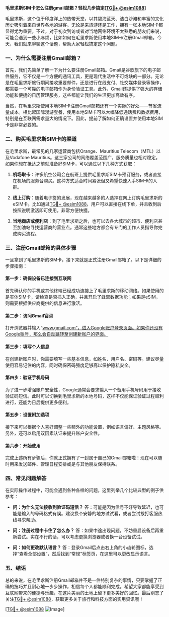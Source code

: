 **毛里求斯SIM卡怎么注册gmail邮箱？轻松几步搞定[[TG💪+ @esim1088](https://t.me/s/esim1088)]**

毛里求斯，这个位于印度洋上的热带天堂，以其碧海蓝天、洁白沙滩和丰富的文化历史吸引着来自世界各地的游客。无论是来旅游还是工作，拥有一张本地SIM卡都显得尤为重要。不过，对于初次到访或者对当地网络环境不太熟悉的朋友们来说，可能会遇到一些小麻烦，比如如何在毛里求斯使用本地SIM卡注册Gmail邮箱。今天，我们就来聊聊这个话题，帮助大家轻松搞定这个问题。

### 一、为什么需要注册Gmail邮箱？

首先，我们先简单了解一下为什么要注册Gmail邮箱。Gmail是谷歌旗下的电子邮件服务，它不仅是一个方便的通讯工具，更是现代生活中不可或缺的一部分。无论是在毛里求斯旅行期间接收重要邮件，还是进行在线支付、社交媒体登录等操作，都需要一个可靠的电子邮箱作为身份验证工具。此外，Gmail还提供了强大的存储功能和便捷的日历管理服务，这些都能让我们的生活更加高效有序。

当然，在毛里求斯使用本地SIM卡注册Gmail邮箱还有一个实际的好处——节省流量成本。相比起国际漫游套餐，使用本地SIM卡可以大幅降低通话费和数据费用，特别是在互联网需求量大的情况下。因此，提前了解如何正确设置并使用本地SIM卡是非常必要的。

### 二、购买毛里求斯SIM卡的渠道

在毛里求斯，最常见的几家运营商包括Orange、Mauritius Telecom（MTL）以及Vodafone Mauritius。这三家公司的网络覆盖范围广，服务质量也相对稳定。如果你想在抵达之前就准备好SIM卡，可以通过以下几种方式获取：

1. **机场取卡**：许多航空公司会在航班上提供毛里求斯SIM卡预订服务，或者直接在机场的服务台购买。这种方式适合时间紧张但又希望快速入手SIM卡的人群。
   
2. **线上订购**：随着电子签的发展，现在越来越多的人选择在网上订购毛里求斯的eSIM卡。比如通过[TG💪+ @esim1088](https://t.me/s/esim1088)，用户可以直接在线下单，并且收到后按照说明激活即可使用，非常方便快捷。
   
3. **当地商店或便利店**：到了毛里求斯之后，也可以去各大城市的超市、便利店甚至加油站寻找运营商的营业点。通常这些地方都会有专门的工作人员指导你完成购买流程。

### 三、注册Gmail邮箱的具体步骤

一旦拿到了毛里求斯的SIM卡，接下来就是正式注册Gmail邮箱了。以下是详细的步骤指南：

#### 第一步：确保设备已连接到互联网
首先确认你的手机或其他终端已经成功连接上了毛里求斯的移动网络。如果使用的是实体SIM卡，请检查是否插入正确，并且开启了蜂窝数据功能；如果是eSIM，则需要根据供应商提供的信息进行激活。

#### 第二步：访问Gmail官网
打开浏览器并输入“www.gmail.com”，进入Google账户登录页面。如果你还没有Google账号，那么会自动跳转至创建新账户的界面。

#### 第三步：填写个人信息
在创建新账户时，你需要填写一些基本信息，如姓名、用户名、密码等。建议尽量使用容易记住的内容，同时确保密码强度足够高以保护隐私安全。

#### 第四步：验证手机号码
为了进一步增强账户安全性，Google通常会要求输入一个备用手机号码用于接收验证码短信。此时可以切换到毛里求斯的本地号码，这样不仅能保证验证过程顺利进行，还能为日后提供更多便利。

#### 第五步：设置附加选项
接下来可以根据个人喜好调整一些额外的功能设置，例如语言偏好、主题风格等。另外，还可以启用双因素认证来提升账户安全性。

#### 第六步：开始使用
完成上述所有步骤后，你就正式拥有了一封属于自己的Gmail邮箱啦！现在可以随时用来发送邮件、管理日程安排或是与其他朋友保持联系。

### 四、常见问题解答

在实际操作过程中，可能会遇到各种各样的问题，这里列举几个比较典型的例子供参考：

- **问：为什么无法接收到验证码短信？**
  答：可能是因为信号不好导致延迟，也可能是输入的号码格式有误。建议换个安静的地方试试看，或者尝试拨打客服热线寻求帮助。

- **问：注册过程中卡住了怎么办？**
  答：如果中途出现问题，不妨重启设备后再重新尝试。实在不行的话，可以考虑更换浏览器或者换一台设备试试。

- **问：如何更改默认语言？**
  答：登录Gmail后点击右上角的小齿轮图标，选择“查看全部设置”，然后找到“常规”标签页，在这里可以更改显示语言。

### 五、结语

总的来说，在毛里求斯注册Gmail邮箱并不是一件特别复杂的事情，只要掌握了正确的技巧并且耐心地一步步操作，相信每个人都能顺利完成。希望大家都能享受到互联网带来的便捷与乐趣，在这片美丽的土地上留下更多美好的回忆。最后别忘了关注[TG💪+ @esim1088](https://t.me/s/esim1088)，获取更多关于旅行和科技方面的实用资讯哦！

[[TG💪+ @esim1088](https://t.me/s/esim1088) ![Image](https://i.postimg.cc/4NQfJmqS/Snipaste-2025-05-13-00-14-12.png)]